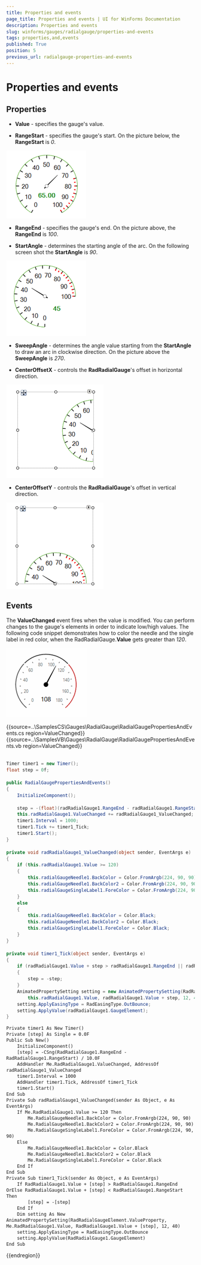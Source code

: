 ```yaml
---
title: Properties and events
page_title: Properties and events | UI for WinForms Documentation
description: Properties and events
slug: winforms/gauges/radialgauge/properties-and-events
tags: properties,and,events
published: True
position: 5
previous_url: radialgauge-properties-and-events
---
```


# Properties and events



## Properties

* __Value__ - specifies the gauge's value.
            

* __RangeStart__ - specifies the gauge's start. On the picture below, the __RangeStart__ is *0*.
            
![radialgauge-properties-and-events 001](images/radialgauge-properties-and-events001.png)

* __RangeEnd__ - specifies the gauge's end. On the picture above, the __RangeEnd__ is *100*.
            

* __StartAngle__ - determines the starting angle of the arc. On the following screen shot the __StartAngle__ is *90*.
            
![radialgauge-properties-and-events 002](images/radialgauge-properties-and-events002.png)

* __SweepAngle__ - determines the angle value starting from the __StartAngle__ to draw an arc in clockwise direction. On the picture above the  __SweepAngle__ is *270*.
            

* __CenterOffsetX__ - controls the __RadRadialGauge__'s offset in horizontal direction.
            
![radialgauge-properties-and-events 003](images/radialgauge-properties-and-events003.png)

* __CenterOffsetY__ - controls the __RadRadialGauge__'s offset in vertical direction.
            
![radialgauge-properties-and-events 004](images/radialgauge-properties-and-events004.png)

## Events

The __ValueChanged__ event fires when the value is modified. You can perform changes to the gauge's elements in order to indicate low/high values. The following code snippet demonstrates how to color the needle and the single label in red color, when the RadRadialGauge.__Value__ gets greater than *120*.
        
![radialgauge-properties-and-events 005](images/radialgauge-properties-and-events005.gif) 

{{source=..\SamplesCS\Gauges\RadialGauge\RadialGaugePropertiesAndEvents.cs region=ValueChanged}} 
{{source=..\SamplesVB\Gauges\RadialGauge\RadialGaugePropertiesAndEvents.vb region=ValueChanged}} 

````C#
        
Timer timer1 = new Timer();
float step = 0f; 
        
public RadialGaugePropertiesAndEvents()
{
    InitializeComponent();
    
    step = -(float)(radRadialGauge1.RangeEnd - radRadialGauge1.RangeStart) / 10f;
    this.radRadialGauge1.ValueChanged += radRadialGauge1_ValueChanged;
    timer1.Interval = 1000;
    timer1.Tick += timer1_Tick;
    timer1.Start();
}
        
private void radRadialGauge1_ValueChanged(object sender, EventArgs e)
{
    if (this.radRadialGauge1.Value >= 120)
    {
        this.radialGaugeNeedle1.BackColor = Color.FromArgb(224, 90, 90);
        this.radialGaugeNeedle1.BackColor2 = Color.FromArgb(224, 90, 90);
        this.radialGaugeSingleLabel1.ForeColor = Color.FromArgb(224, 90, 90);
    }
    else
    {
        this.radialGaugeNeedle1.BackColor = Color.Black;
        this.radialGaugeNeedle1.BackColor2 = Color.Black;
        this.radialGaugeSingleLabel1.ForeColor = Color.Black;
    }
}
        
private void timer1_Tick(object sender, EventArgs e)
{
    if (radRadialGauge1.Value + step > radRadialGauge1.RangeEnd || radRadialGauge1.Value + step < radRadialGauge1.RangeStart)
    {
        step = -step;
    }
    AnimatedPropertySetting setting = new AnimatedPropertySetting(RadRadialGaugeElement.ValueProperty,
        this.radRadialGauge1.Value, radRadialGauge1.Value + step, 12, 40);
    setting.ApplyEasingType = RadEasingType.OutBounce;
    setting.ApplyValue(radRadialGauge1.GaugeElement);
}

````
````VB.NET
Private timer1 As New Timer()
Private [step] As Single = 0.0F
Public Sub New()
    InitializeComponent()
    [step] = -CSng(RadRadialGauge1.RangeEnd - RadRadialGauge1.RangeStart) / 10.0F
    AddHandler Me.RadRadialGauge1.ValueChanged, AddressOf radRadialGauge1_ValueChanged
    timer1.Interval = 1000
    AddHandler timer1.Tick, AddressOf timer1_Tick
    timer1.Start()
End Sub
Private Sub radRadialGauge1_ValueChanged(sender As Object, e As EventArgs)
    If Me.RadRadialGauge1.Value >= 120 Then
        Me.RadialGaugeNeedle1.BackColor = Color.FromArgb(224, 90, 90)
        Me.RadialGaugeNeedle1.BackColor2 = Color.FromArgb(224, 90, 90)
        Me.RadialGaugeSingleLabel1.ForeColor = Color.FromArgb(224, 90, 90)
    Else
        Me.RadialGaugeNeedle1.BackColor = Color.Black
        Me.RadialGaugeNeedle1.BackColor2 = Color.Black
        Me.RadialGaugeSingleLabel1.ForeColor = Color.Black
    End If
End Sub
Private Sub timer1_Tick(sender As Object, e As EventArgs)
    If RadRadialGauge1.Value + [step] > RadRadialGauge1.RangeEnd OrElse RadRadialGauge1.Value + [step] < RadRadialGauge1.RangeStart Then
        [step] = -[step]
    End If
    Dim setting As New AnimatedPropertySetting(RadRadialGaugeElement.ValueProperty, Me.RadRadialGauge1.Value, RadRadialGauge1.Value + [step], 12, 40)
    setting.ApplyEasingType = RadEasingType.OutBounce
    setting.ApplyValue(RadRadialGauge1.GaugeElement)
End Sub

````

{{endregion}} 



